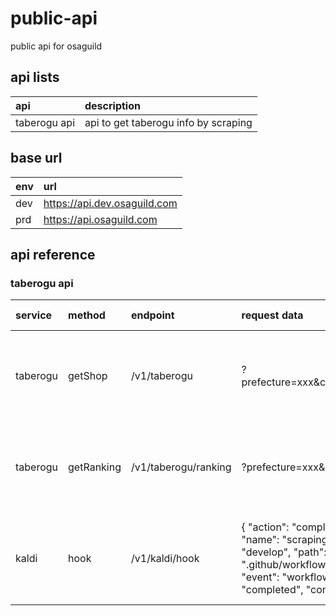 # public-api

public api for osaguild

## api lists

| api          | description                          |
| :----------- | :----------------------------------- |
| taberogu api | api to get taberogu info by scraping |

## base url

| env | url                          |
| :-- | :--------------------------- |
| dev | https://api.dev.osaguild.com |
| prd | https://api.osaguild.com     |

## api reference

### taberogu api

| service  | method     | endpoint             | request data                                                                                                                                                                                                         | response data                                                                  | curl                                                                                                                                                                                                                                                                                                                    |
| :------- | :--------- | :------------------- | :------------------------------------------------------------------------------------------------------------------------------------------------------------------------------------------------------------------- | :----------------------------------------------------------------------------- | ----------------------------------------------------------------------------------------------------------------------------------------------------------------------------------------------------------------------------------------------------------------------------------------------------------------------- |
| taberogu | getShop    | /v1/taberogu         | ?prefecture=xxx&city=xxx&shopName=xxx                                                                                                                                                                                | { "id": "1234", "url": "https://xxx", "star": "3.5", "unique": true }          | curl 'https://api.dev.osaguild.com/v1/taberogu?prefecture=saitama&city=saitama&shopName=よし佳'                                                                                                                                                                                                                         |
| taberogu | getRanking | /v1/taberogu/ranking | ?prefecture=xxx&city=xxx                                                                                                                                                                                             | [{ "id": "1234", "url": "https://xxx", "star": "3.5", "ranking": true }, ... ] | curl 'https://api.dev.osaguild.com/v1/taberogu/ranking?prefecture=saitama&city=saitama'                                                                                                                                                                                                                                 |
| kaldi    | hook       | /v1/kaldi/hook       | { "action": "completed", "workflow_run": { "name": "scraping", "head_branch": "develop", "path": ".github/workflows/scraping.yaml", "event": "workflow_dispatch", "status": "completed", "conclusion": "success" } } | "success to send message"                                                      | curl -X POST -H "Content-Type: application/json" -d '{ "action": "completed", "workflow_run": { "name": "scraping", "head_branch": "develop", "path": ".github/workflows/scraping.yaml", "event": "workflow_dispatch", "status": "completed", "conclusion": "success" } }' 'https://api.dev.osaguild.com/v1/kaldi/hook' |
